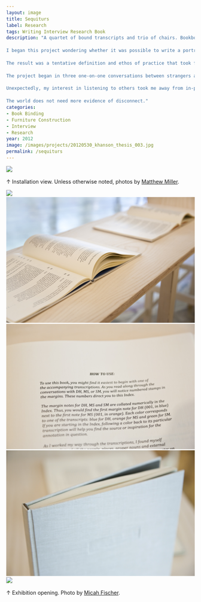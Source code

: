```yaml
---
layout: image
title: Sequiturs
label: Research
tags: Writing Interview Research Book
description: "A quartet of bound transcripts and trio of chairs. Bookboard, paper, ink, white oak, 2012.<br /><br />

I began this project wondering whether it was possible to write a portrait of a place via portraits of its residents. That original question morphed over the course of a year into a more appropriately intimate wondering: What is radical listening and how can we practice it for and with each other?<br /><br />

The result was a tentative definition and ethos of practice that took final shape as three bound and extravagently annotated transcripts, an index volume compiling and collating the transcripts' collective marginalia, and a trio of chairs that both represent the physical bodies between whom the defining conversations took place, and invite the public into those conversations.<br /><br />

The project began in three one-on-one conversations between strangers and was cared for through the academic practices of research, annotation, and citation. The books return the project to the human scale.<br /><br />

Unexpectedly, my interest in listening to others took me away from in-person interactions and into the quietude of the library. The resulting marginalia (anecdotal accounts, lists, statistics, historical research, etc), however, are not intellectually impartial: they reflect my personal history, interests, and curiosities. Thus, the resulting index is both a self-portrait and a portrait of the persons with whom I spoke. But these two types of portraits, I experienced a profound kind of fraternity.<br /><br />

The world does not need more evidence of disconnect."
categories:
- Book Binding
- Furniture Construction
- Interview
- Research
year: 2012
image: /images/projects/20120530_khanson_thesis_003.jpg
permalink: /sequiturs
---
```


<img src="/images/projects/20120530_khanson_thesis_003.jpg">
<div class="images-right"><p>&uarr; Installation view. Unless otherwise noted, photos by <a href="https://cargocollective.com/matthewmillerphotographer">Matthew Miller</a>.</p></div>
<section class="clear"></section>

<img src="/images/projects/20120530_khanson_thesis_049.jpg">

<img src="/images/projects/20120530_khanson_thesis_059.jpg">

<div class="images-left">
    <img src="/images/projects/20120530_khanson_thesis_029.jpg"></div>
    
<div class="images-right">
    <img src="/images/projects/20120530_khanson_thesis_072.jpg"></div>

<section class="clear"></section>

<img src="/images/projects/20120518_mfaacd_thesisreception-mf_039.jpg" />
<div class="images-right"><p>&uarr; Exhibition opening. Photo by <a href="https://www.fschco.com/">Micah Fischer</a>.</p></div>
<section class="clear"></section>

<!--Footnotes -->

